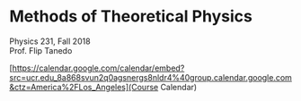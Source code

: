 # Methods of Theoretical Physics

Physics 231, Fall 2018  
Prof. Flip Tanedo

[https://calendar.google.com/calendar/embed?src=ucr.edu_8a868svun2q0agsnergs8nldr4%40group.calendar.google.com&ctz=America%2FLos_Angeles](Course Calendar)
